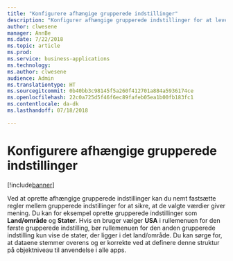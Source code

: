 ```yaml
---
title: "Konfigurere afhængige grupperede indstillinger"
description: "Konfigurer afhængige grupperede indstillinger for at levere overlappende rullemenuer i dine apps og sikre simpel datavalidering mellem rullemenuer."
author: clwesene
manager: AnnBe
ms.date: 7/22/2018
ms.topic: article
ms.prod: 
ms.service: business-applications
ms.technology: 
ms.author: clwesene
audience: Admin
ms.translationtype: HT
ms.sourcegitcommit: 0b40bb3c98145f5a260f412701a884a5936174ce
ms.openlocfilehash: 22c0a725d5f46f6ec89fafeb05ea1b00fb183fc1
ms.contentlocale: da-dk
ms.lasthandoff: 07/18/2018

---
```

# <a name="configure-dependent-option-sets"></a>Konfigurere afhængige grupperede indstillinger


[!include[banner](../../includes/banner.md)]

Ved at oprette afhængige grupperede indstillinger kan du nemt fastsætte regler mellem grupperede indstillinger for at sikre, at de valgte værdier giver mening. Du kan for eksempel oprette grupperede indstillinger som **Land/område** og **Stater**. Hvis en bruger vælger **USA** i rullemenuen for den første grupperede indstilling, bør rullemenuen for den anden grupperede indstilling kun vise de stater, der ligger i det land/område. Du kan sørge for, at dataene stemmer overens og er korrekte ved at definere denne struktur på objektniveau til anvendelse i alle apps.


